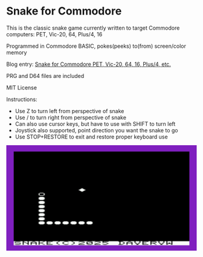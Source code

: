 # Snake for Commodore #

This is the classic snake game currently written to target Commodore computers: PET, Vic-20, 64, Plus/4, 16

Programmed in Commodore BASIC, pokes(peeks) to(from) screen/color memory

Blog entry: [Snake for Commodore PET, Vic-20, 64, 16, Plus/4, etc.](https://techwithdave.davevw.com/2025/04/snake-for-commodore-vic-20.html)

PRG and D64 files are included

MIT License

Instructions:

* Use Z to turn left from perspective of snake
* Use / to turn right from perspective of snake
* Can also use cursor keys, but have to use with SHIFT to turn left
* Joystick also supported, point direction you want the snake to go
* Use STOP+RESTORE to exit and restore proper keyboard use

![screenshot](media/snake.png)
